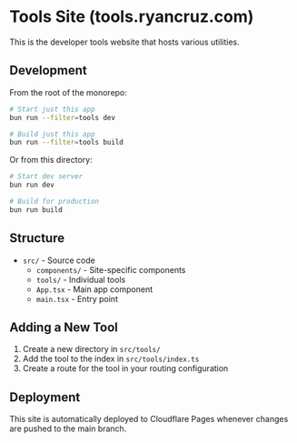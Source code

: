 # Tools Site (tools.ryancruz.com)

This is the developer tools website that hosts various utilities.

## Development

From the root of the monorepo:

```bash
# Start just this app
bun run --filter=tools dev

# Build just this app
bun run --filter=tools build
```

Or from this directory:

```bash
# Start dev server
bun run dev

# Build for production
bun run build
```

## Structure

- `src/` - Source code
  - `components/` - Site-specific components
  - `tools/` - Individual tools
  - `App.tsx` - Main app component
  - `main.tsx` - Entry point

## Adding a New Tool

1. Create a new directory in `src/tools/`
2. Add the tool to the index in `src/tools/index.ts`
3. Create a route for the tool in your routing configuration

## Deployment

This site is automatically deployed to Cloudflare Pages whenever changes are pushed to the main branch.
